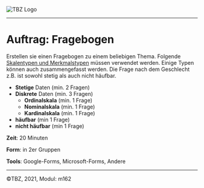 ![TBZ Logo](/Images/Berufsschule/tbz_logo.png)

---

# Auftrag: Fragebogen

Erstellen sie einen Fragebogen zu einem beliebigen Thema. Folgende [Skalentypen und Merkmalstypen](../Merkmalstypen_Skalentypen.md) müssen verwendet werden. Einige Typen können auch zusammengefasst werden. Die Frage nach dem Geschlecht z.B. ist sowohl stetig als auch nicht häufbar.

- **Stetige** Daten (min. 2 Fragen)
- **Diskrete** Daten (min. 3 Fragen)
  - **Ordinalskala** (min. 1 Frage)
  - **Nominalskala** (min. 1 Frage)
  - **Kardinalskala** (min. 1 Frage)
- **häufbar** (min 1 Frage)
- **nicht häufbar** (min 1 Frage)

**Zeit**: 20 Minuten

**Form**: in 2er Gruppen

**Tools**: Google-Forms, Microsoft-Forms, Andere

---

&copy;TBZ, 2021, Modul: m162